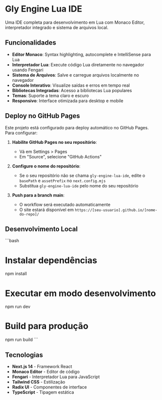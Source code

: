 # Gly Engine Lua IDE

Uma IDE completa para desenvolvimento em Lua com Monaco Editor, interpretador integrado e sistema de arquivos local.

## Funcionalidades

- **Editor Monaco**: Syntax highlighting, autocomplete e IntelliSense para Lua
- **Interpretador Lua**: Execute código Lua diretamente no navegador usando Fengari
- **Sistema de Arquivos**: Salve e carregue arquivos localmente no navegador
- **Console Interativo**: Visualize saídas e erros em tempo real
- **Bibliotecas Integradas**: Acesso a bibliotecas Lua populares
- **Temas**: Suporte a tema claro e escuro
- **Responsivo**: Interface otimizada para desktop e mobile

## Deploy no GitHub Pages

Este projeto está configurado para deploy automático no GitHub Pages. Para configurar:

1. **Habilite GitHub Pages no seu repositório**:
   - Vá em Settings > Pages
   - Em "Source", selecione "GitHub Actions"

2. **Configure o nome do repositório**:
   - Se o seu repositório não se chama `gly-engine-lua-ide`, edite o `basePath` e `assetPrefix` no `next.config.mjs`
   - Substitua `gly-engine-lua-ide` pelo nome do seu repositório

3. **Push para a branch main**:
   - O workflow será executado automaticamente
   - O site estará disponível em `https://[seu-usuario].github.io/[nome-do-repo]/`

## Desenvolvimento Local

\`\`\`bash
# Instalar dependências
npm install

# Executar em modo desenvolvimento
npm run dev

# Build para produção
npm run build
\`\`\`

## Tecnologias

- **Next.js 14** - Framework React
- **Monaco Editor** - Editor de código
- **Fengari** - Interpretador Lua para JavaScript
- **Tailwind CSS** - Estilização
- **Radix UI** - Componentes de interface
- **TypeScript** - Tipagem estática
